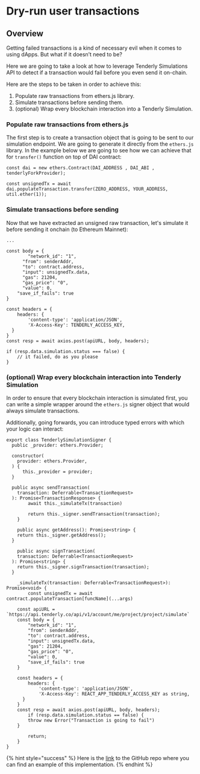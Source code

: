 # Dry-run user transactions

## Overview

Getting failed transactions is a kind of necessary evil when it comes to using dApps. But what if it doesn’t need to be?&#x20;

Here we are going to take a look at how to leverage Tenderly Simulations API to detect if a transaction would fail before you even send it on-chain.

Here are the steps to be taken in order to achieve this:

1. Populate raw transactions from ethers.js library.
2. Simulate transactions before sending them.
3. (optional) Wrap every blockchain interaction into a Tenderly Simulation.

### Populate raw transactions from ethers.js

The first step is to create a transaction object that is going to be sent to our simulation endpoint. We are going to generate it directly from the `ethers.js` library. In the example below we are going to see how we can achieve that for `transfer()` function on top of DAI contract:

```tsx
const dai = new ethers.Contract(DAI_ADDRESS , DAI_ABI , tenderlyForkProvider);

const unsignedTx = await dai.populateTransaction.transfer(ZERO_ADDRESS, YOUR_ADDRESS, util.ether(1));
```

### Simulate transactions before sending

Now that we have extracted an unsigned raw transaction, let's simulate it before sending it onchain (to Ethereum Mainnet):

```tsx
...

const body = {
		"network_id": "1",
	  "from": senderAddr,
	  "to": contract.address,
	  "input": unsignedTx.data,
	  "gas": 21204,
	  "gas_price": "0",
	  "value": 0,
    "save_if_fails": true
}

const headers = {
    headers: {
        'content-type': 'application/JSON',
        'X-Access-Key': TENDERLY_ACCESS_KEY,
  }
}
const resp = await axios.post(apiURL, body, headers);

if (resp.data.simulation.status === false) {
	// it failed, do as you please
}
```

### (optional) Wrap every blockchain interaction into Tenderly Simulation

In order to ensure that every blockchain interaction is simulated first, you can write a simple wrapper around the `ethers.js` signer object that would always simulate transactions.

Additionally, going forwards, you can introduce typed errors with which your logic can interact:

```tsx
export class TenderlySimulationSigner {
  public _provider: ethers.Provider;

  constructor(
    provider: ethers.Provider,
  ) {
	  this._provider = provider;
  }

  public async sendTransaction(
    transaction: Deferrable<TransactionRequest>
  ): Promise<TransactionResponse> {
		await this._simulateTx(transaction)
		
		return this._signer.sendTransaction(transaction);
	}

	public async getAddress(): Promise<string> {
    return this._signer.getAddress();
  }

	public async signTransaction(
    transaction: Deferrable<TransactionRequest>
  ): Promise<string> {
    return this._signer.signTransaction(transaction);
  }

	_simulateTx(transaction: Deferrable<TransactionRequest>): Promise<void> {
		const unsignedTx = await contract.populateTransaction[funcName](...args)

    const apiURL = `https://api.tenderly.co/api/v1/account/me/project/project/simulate`
    const body = {
        "network_id": "1",
        "from": senderAddr,
        "to": contract.address,
        "input": unsignedTx.data,
        "gas": 21204,
        "gas_price": "0",
        "value": 0,
    	"save_if_fails": true
    }

    const headers = {
        headers: {
            'content-type': 'application/JSON',
            'X-Access-Key': REACT_APP_TENDERLY_ACCESS_KEY as string,
      }
    }
    const resp = await axios.post(apiURL, body, headers);
		if (resp.data.simulation.status == false) {
        throw new Error("Transaction is going to fail")
    }

		return;
	}
}
```

{% hint style="success" %}
Here is the [link](https://github.com/Tenderly/integration-samples/tree/main/dry-run-transactions) to the GitHub repo where you can find an example of this implementation.
{% endhint %}
